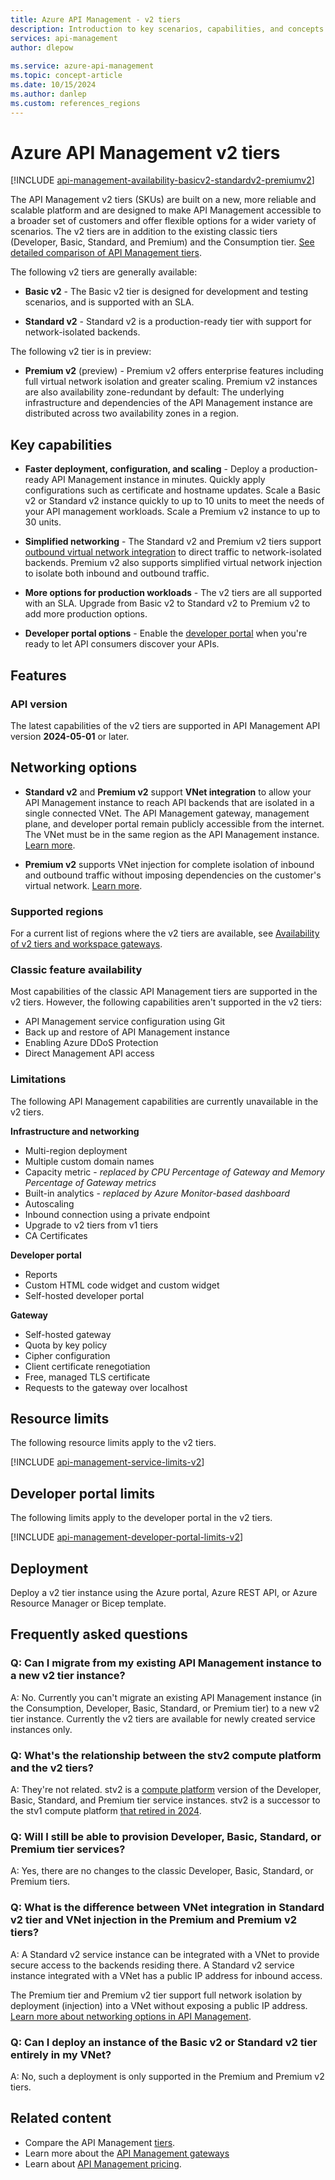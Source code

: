 ```yaml
---
title: Azure API Management - v2 tiers
description: Introduction to key scenarios, capabilities, and concepts of the v2 tiers (SKUs) of the Azure API Management service. 
services: api-management
author: dlepow
 
ms.service: azure-api-management
ms.topic: concept-article
ms.date: 10/15/2024
ms.author: danlep
ms.custom: references_regions
---
```


# Azure API Management v2 tiers

[!INCLUDE [api-management-availability-basicv2-standardv2-premiumv2](../../includes/api-management-availability-basicv2-standardv2-premiumv2.md)]

The API Management v2 tiers (SKUs) are built on a new, more reliable and scalable platform and are designed to make API Management accessible to a broader set of customers and offer flexible options for a wider variety of scenarios. The v2 tiers are in addition to the existing classic tiers (Developer, Basic, Standard, and Premium) and the Consumption tier. [See detailed comparison of API Management tiers](api-management-features.md).

The following v2 tiers are generally available:

* **Basic v2** - The Basic v2 tier is designed for development and testing scenarios, and is supported with an SLA.

* **Standard v2** - Standard v2 is a production-ready tier with support for network-isolated backends.

The following v2 tier is in preview:

* **Premium v2** (preview) - Premium v2 offers enterprise features including full virtual network isolation and greater scaling. Premium v2 instances are also availability zone-redundant by default: The underlying infrastructure and dependencies of the API Management instance are distributed across two availability zones in a region.

## Key capabilities

* **Faster deployment, configuration, and scaling** - Deploy a production-ready API Management instance in minutes. Quickly apply configurations such as certificate and hostname updates. Scale a Basic v2 or Standard v2 instance quickly to up to 10 units to meet the needs of your API management workloads. Scale a Premium v2 instance to up to 30 units.

* **Simplified networking** - The Standard v2 and Premium v2 tiers support [outbound virtual network integration](#networking-options) to direct traffic to network-isolated backends. Premium v2 also supports simplified virtual network injection to isolate both inbound and outbound traffic.

* **More options for production workloads** - The v2 tiers are all supported with an SLA. Upgrade from Basic v2 to Standard v2 to Premium v2 to add more production options.

* **Developer portal options** - Enable the [developer portal](api-management-howto-developer-portal.md) when you're ready to let API consumers discover your APIs. 


## Features

### API version

The latest capabilities of the v2 tiers are supported in API Management API version **2024-05-01** or later.

## Networking options

* **Standard v2** and **Premium v2** support **VNet integration** to allow your API Management instance to reach API backends that are isolated in a single connected VNet. The API Management gateway, management plane, and developer portal remain publicly accessible from the internet. The VNet must be in the same region as the API Management instance. [Learn more](integrate-vnet-outbound.md).

* **Premium v2** supports VNet injection for complete isolation of inbound and outbound traffic without imposing dependencies on the customer's virtual network. [Learn more](inject-vnet-v2.md.md).

### Supported regions

For a current list of regions where the v2 tiers are available, see [Availability of v2 tiers and workspace gateways](api-management-region-availability.md).

### Classic feature availability

Most capabilities of the classic API Management tiers are supported in the v2 tiers. However, the following capabilities aren't supported in the v2 tiers:

* API Management service configuration using Git
* Back up and restore of API Management instance
* Enabling Azure DDoS Protection
* Direct Management API access

### Limitations

The following API Management capabilities are currently unavailable in the v2 tiers.

**Infrastructure and networking**
* Multi-region deployment 
* Multiple custom domain names 
* Capacity metric - *replaced by CPU Percentage of Gateway and Memory Percentage of Gateway metrics*
* Built-in analytics - *replaced by Azure Monitor-based dashboard*
* Autoscaling
* Inbound connection using a private endpoint
* Upgrade to v2 tiers from v1 tiers 
* CA Certificates

**Developer portal**
* Reports
* Custom HTML code widget and custom widget
* Self-hosted developer portal

**Gateway**
* Self-hosted gateway
* Quota by key policy
* Cipher configuration
* Client certificate renegotiation
* Free, managed TLS certificate
* Requests to the gateway over localhost

## Resource limits

The following resource limits apply to the v2 tiers.

[!INCLUDE [api-management-service-limits-v2](../../includes/api-management-service-limits-v2.md)]

## Developer portal limits

The following limits apply to the developer portal in the v2 tiers.

[!INCLUDE [api-management-developer-portal-limits-v2](../../includes/api-management-developer-portal-limits-v2.md)]

## Deployment

Deploy a v2 tier instance using the Azure portal, Azure REST API, or Azure Resource Manager or Bicep template.

## Frequently asked questions

### Q: Can I migrate from my existing API Management instance to a new v2 tier instance?

A: No. Currently you can't migrate an existing API Management instance (in the Consumption, Developer, Basic, Standard, or Premium tier) to a new v2 tier instance. Currently the v2 tiers are available for newly created service instances only.

### Q: What's the relationship between the stv2 compute platform and the v2 tiers?

A: They're not related. stv2 is a [compute platform](compute-infrastructure.md) version of the Developer, Basic, Standard, and Premium tier service instances. stv2 is a successor to the stv1 compute platform [that retired in 2024](./breaking-changes/stv1-platform-retirement-august-2024.md).

### Q: Will I still be able to provision Developer, Basic, Standard, or Premium tier services? 

A: Yes, there are no changes to the classic Developer, Basic, Standard, or Premium tiers. 

### Q: What is the difference between VNet integration in Standard v2 tier and VNet injection in the Premium and Premium v2 tiers? 

A: A Standard v2 service instance can be integrated with a VNet to provide secure access to the backends residing there. A Standard v2 service instance integrated with a VNet has a public IP address for inbound access. 

The Premium tier and Premium v2 tier support full network isolation by deployment (injection) into a VNet without exposing a public IP address. [Learn more about networking options in API Management](virtual-network-concepts.md). 

### Q: Can I deploy an instance of the Basic v2 or Standard v2 tier entirely in my VNet? 

A: No, such a deployment is only supported in the Premium and Premium v2 tiers. 

## Related content

* Compare the API Management [tiers](api-management-features.md).
* Learn more about the [API Management gateways](api-management-gateways-overview.md)
* Learn about [API Management pricing](https://azure.microsoft.com/pricing/details/api-management/).

